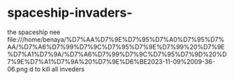 # spaceship-invaders-
the spaceship nee
file:///home/benaya/%D7%AA%D7%9E%D7%95%D7%A0%D7%95%D7%AA/%D7%A6%D7%99%D7%9C%D7%95%D7%9E%D7%99%20%D7%9E%D7%A1%D7%9A/%D7%A6%D7%99%D7%9C%D7%95%D7%9D%20%D7%9E%D7%A1%D7%9A%20%D7%9E%D6%BE2023-11-09%2009-36-06.png
d to kill all inveders
